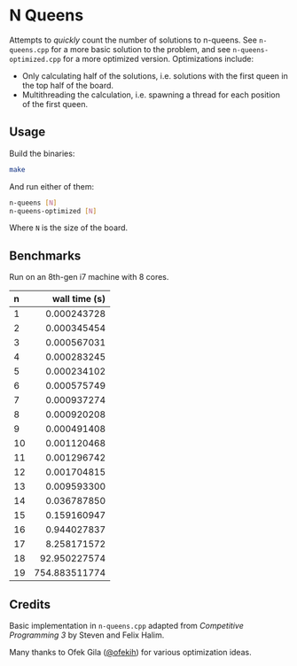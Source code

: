 # N Queens

Attempts to _quickly_ count the number of solutions to n-queens. See
`n-queens.cpp` for a more basic solution to the problem, and see
`n-queens-optimized.cpp` for a more optimized version. Optimizations include:

- Only calculating half of the solutions, i.e. solutions with the first queen in
  the top half of the board.
- Multithreading the calculation, i.e. spawning a thread for each position of
  the first queen.

## Usage

Build the binaries:

```bash
make
```

And run either of them:

```bash
n-queens [N]
n-queens-optimized [N]
```

Where `N` is the size of the board.

## Benchmarks

Run on an 8th-gen i7 machine with 8 cores.

| n   | wall time (s) |
| :-- | ------------: |
| 1   |   0.000243728 |
| 2   |   0.000345454 |
| 3   |   0.000567031 |
| 4   |   0.000283245 |
| 5   |   0.000234102 |
| 6   |   0.000575749 |
| 7   |   0.000937274 |
| 8   |   0.000920208 |
| 9   |   0.000491408 |
| 10  |   0.001120468 |
| 11  |   0.001296742 |
| 12  |   0.001704815 |
| 13  |   0.009593300 |
| 14  |   0.036787850 |
| 15  |   0.159160947 |
| 16  |   0.944027837 |
| 17  |   8.258171572 |
| 18  |  92.950227574 |
| 19  | 754.883511774 |

## Credits

Basic implementation in `n-queens.cpp` adapted from _Competitive Programming 3_
by Steven and Felix Halim.

Many thanks to Ofek Gila ([@ofekih](https://github.com/ofekih)) for various
optimization ideas.
